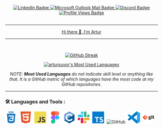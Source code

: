 <div id="badges" align="center">
  <a href="(https://www.linkedin.com/in/artursuvor/)">
    <img src="https://img.shields.io/badge/LinkedIn-blue?style=for-the-badge&logo=linkedin&logoColor=white" alt="LinkedIn Badge"/>
  <a href="mailto:artursuvor@gmail.com">
    <img src="https://img.shields.io/badge/mail-white?logo=microsoftoutlook&logoColor=blue&style=for-the-badge" alt="Microsoft Outlook Mail Badge"/>
  <a href="https://discordapp.com/users/141596787302465537">
    <img src="https://img.shields.io/badge/discord-5865F2?logo=discord&logoColor=white&style=for-the-badge" alt="Discord Badge"/>
</div>
    
<div align="center">
  <img src="https://komarev.com/ghpvc/?username=artursuvor&style=flat-square&color=blue" alt="Profile Views Badge"/>
</div>

<br>
<hr>
    
<div align="center">
  Hi there 👋, I'm Artur
</div>

<hr> 
<br>
    
<div align="center">
  
[![GitHub Streak](http://github-readme-streak-stats.herokuapp.com?user=artursuvor&theme=green&hide_border=true)](https://git.io/streak-stats)

[![artursuvor's Most Used Languages](https://github-readme-stats.vercel.app/api/top-langs/?username=artursuvor&langs_count=10&layout=compact&theme=green&hide_border=true&disable_animations=true)](https://github.com/artursuvor)

  *NOTE: **Most Used Languages** do not indicate skill level or anything like that. It is a GitHub metric of which languages have the most code at my GitHub repositories.*
</div>

<hr>

### :hammer_and_wrench: Languages and Tools :
<div>
  <img src="https://github.com/devicons/devicon/blob/master/icons/css3/css3-plain-wordmark.svg"  title="CSS3" alt="CSS" width="40" height="40"/>&nbsp;
  <img src="https://github.com/devicons/devicon/blob/master/icons/html5/html5-original.svg" title="HTML5" alt="HTML" width="40" height="40"/>&nbsp;
  <img src="https://github.com/devicons/devicon/blob/master/icons/javascript/javascript-original.svg" title="JavaScript" alt="JavaScript" width="40" height="40"/>&nbsp;
  <img src="https://github.com/devicons/devicon/blob/master/icons/figma/figma-original.svg" title="Figma" alt="Figma" width="40" height="40"/>&nbsp;
  <img src="https://github.com/devicons/devicon/blob/master/icons/c/c-original.svg" title="C" alt="C" width="40" height="40"/>&nbsp;
  <img src="https://github.com/devicons/devicon/blob/master/icons/slack/slack-original.svg" title="Slack" alt="Slack" width="40" height="40"/>&nbsp;
  <img src="https://github.com/devicons/devicon/blob/master/icons/typescript/typescript-original.svg" title="TypeScript" alt="TypeScript" width="40" height="40"/>&nbsp;
  <img src="https://github.githubassets.com/favicons/favicon-dark.svg" title="GitHub" alt="GitHub" width="40" height="40"/>&nbsp;
  <img src="https://github.com/devicons/devicon/blob/master/icons/vscode/vscode-original.svg" title="VSCode" alt="VSCode" width="40" height="40"/>&nbsp;
  <img src="https://github.com/devicons/devicon/blob/master/icons/git/git-original-wordmark.svg" title="Git" **alt="Git" width="40" height="40"/>
</div>
